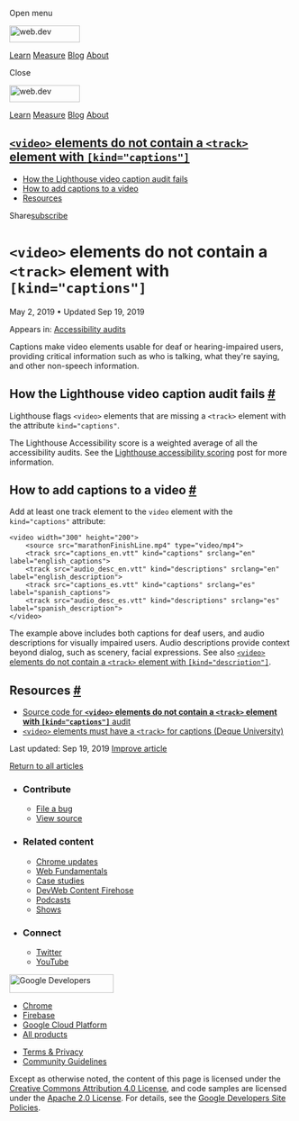 <span class="w-tooltip w-tooltip--left">Open menu</span>

<a href="/" class="gc-analytics-event header-default__logo-link"><img src="/images/lockup.svg" alt="web.dev" class="header-default__logo" width="125" height="30" /></a>

<a href="/learn/" class="gc-analytics-event header-default__link">Learn</a> <a href="/measure/" class="gc-analytics-event header-default__link">Measure</a> <a href="/blog/" class="gc-analytics-event header-default__link">Blog</a> <a href="/about/" class="gc-analytics-event header-default__link">About</a>

<span class="w-tooltip">Close</span>

<a href="/" class="gc-analytics-event"><img src="/images/lockup.svg" alt="web.dev" class="drawer-default__logo" width="125" height="30" /></a>

<a href="/learn/" class="gc-analytics-event drawer-default__link">Learn</a> <a href="/measure/" class="gc-analytics-event drawer-default__link">Measure</a> <a href="/blog/" class="gc-analytics-event drawer-default__link">Blog</a> <a href="/about/" class="gc-analytics-event drawer-default__link">About</a>

<a href="#lesscodegreaterandltvideoandgtlesscodegreater-elements-do-not-contain-a-lesscodegreaterandlttrackandgtlesscodegreater-element-with-lesscodegreaterkindandquotcaptionsandquotlesscodegreater" class="w-toc__header--link"><code>&lt;video&gt;</code> elements do not contain a <code>&lt;track&gt;</code> element with <code>[kind="captions"]</code></a>
------------------------------------------------------------------------------------------------------------------------------------------------------------------------------------------------------------------------------------------------------------------------------------------------------------------------------------------------------------------

-   [How the Lighthouse video caption audit fails](#how-the-lighthouse-video-caption-audit-fails)
-   [How to add captions to a video](#how-to-add-captions-to-a-video)
-   [Resources](#resources)

Share<a href="/newsletter/" class="gc-analytics-event w-actions__fab w-actions__fab--subscribe"><span>subscribe</span></a>

`<video>` elements do not contain a `<track>` element with `[kind="captions"]`
==============================================================================

May 2, 2019 <span class="w-author__separator">•</span> Updated Sep 19, 2019

<span class="w-post-signpost__title">Appears in:</span> <a href="/lighthouse-accessibility" class="w-post-signpost__link">Accessibility audits</a>

Captions make video elements usable for deaf or hearing-impaired users, providing critical information such as who is talking, what they're saying, and other non-speech information.

How the Lighthouse video caption audit fails <a href="#how-the-lighthouse-video-caption-audit-fails" class="w-headline-link">#</a>
----------------------------------------------------------------------------------------------------------------------------------

Lighthouse flags `<video>` elements that are missing a `<track>` element with the attribute `kind="captions"`.

The Lighthouse Accessibility score is a weighted average of all the accessibility audits. See the [Lighthouse accessibility scoring](/accessibility-scoring) post for more information.

How to add captions to a video <a href="#how-to-add-captions-to-a-video" class="w-headline-link">#</a>
------------------------------------------------------------------------------------------------------

Add at least one track element to the `video` element with the `kind="captions"` attribute:

    <video width="300" height="200">
        <source src="marathonFinishLine.mp4" type="video/mp4">
        <track src="captions_en.vtt" kind="captions" srclang="en" label="english_captions">
        <track src="audio_desc_en.vtt" kind="descriptions" srclang="en" label="english_description">
        <track src="captions_es.vtt" kind="captions" srclang="es" label="spanish_captions">
        <track src="audio_desc_es.vtt" kind="descriptions" srclang="es" label="spanish_description">
    </video>

The example above includes both captions for deaf users, and audio descriptions for visually impaired users. Audio descriptions provide context beyond dialog, such as scenery, facial expressions. See also [`<video>` elements do not contain a `<track>` element with `[kind="description"]`](/video-description).

Resources <a href="#resources" class="w-headline-link">#</a>
------------------------------------------------------------

-   [Source code for **`<video>` elements do not contain a `<track>` element with `[kind="captions"]`** audit](https://github.com/GoogleChrome/lighthouse/blob/master/lighthouse-core/audits/accessibility/video-caption.js)
-   [`<video>` elements must have a `<track>` for captions (Deque University)](https://dequeuniversity.com/rules/axe/3.3/video-caption)

<span class="w-mr--sm">Last updated: Sep 19, 2019 </span>[Improve article](https://github.com/GoogleChrome/web.dev/blob/master/src/site/content/en/lighthouse-accessibility/video-caption/index.md)

<a href="/lighthouse-accessibility" class="gc-analytics-event w-article-navigation__link w-article-navigation__link--back w-article-navigation__link--single">Return to all articles</a>

-   ### Contribute

    -   <a href="https://github.com/GoogleChrome/web.dev/issues/new?assignees=&amp;labels=bug&amp;template=bug_report.md&amp;title=" class="w-footer__linkbox-link">File a bug</a>
    -   <a href="https://github.com/googlechrome/web.dev" class="w-footer__linkbox-link">View source</a>

-   ### Related content

    -   <a href="https://blog.chromium.org/" class="w-footer__linkbox-link">Chrome updates</a>
    -   <a href="https://developers.google.com/web/" class="w-footer__linkbox-link">Web Fundamentals</a>
    -   <a href="https://developers.google.com/web/showcase/" class="w-footer__linkbox-link">Case studies</a>
    -   <a href="https://devwebfeed.appspot.com/" class="w-footer__linkbox-link">DevWeb Content Firehose</a>
    -   <a href="/podcasts/" class="w-footer__linkbox-link">Podcasts</a>
    -   <a href="/shows/" class="w-footer__linkbox-link">Shows</a>

-   ### Connect

    -   <a href="https://www.twitter.com/ChromiumDev" class="w-footer__linkbox-link">Twitter</a>
    -   <a href="https://www.youtube.com/user/ChromeDevelopers" class="w-footer__linkbox-link">YouTube</a>

<a href="https://developers.google.com/" class="w-footer__utility-logo-link"><img src="/images/lockup-color.png" alt="Google Developers" class="w-footer__utility-logo" width="185" height="33" /></a>

-   <a href="https://developer.chrome.com/" class="w-footer__utility-link">Chrome</a>
-   <a href="https://firebase.google.com/" class="w-footer__utility-link">Firebase</a>
-   <a href="https://cloud.google.com/" class="w-footer__utility-link">Google Cloud Platform</a>
-   <a href="https://developers.google.com/products" class="w-footer__utility-link">All products</a>

<!-- -->

-   <a href="https://policies.google.com/" class="w-footer__utility-link">Terms &amp; Privacy</a>
-   <a href="/community-guidelines/" class="w-footer__utility-link">Community Guidelines</a>

Except as otherwise noted, the content of this page is licensed under the [Creative Commons Attribution 4.0 License](https://creativecommons.org/licenses/by/4.0/), and code samples are licensed under the [Apache 2.0 License](https://www.apache.org/licenses/LICENSE-2.0). For details, see the [Google Developers Site Policies](https://developers.google.com/terms/site-policies).
